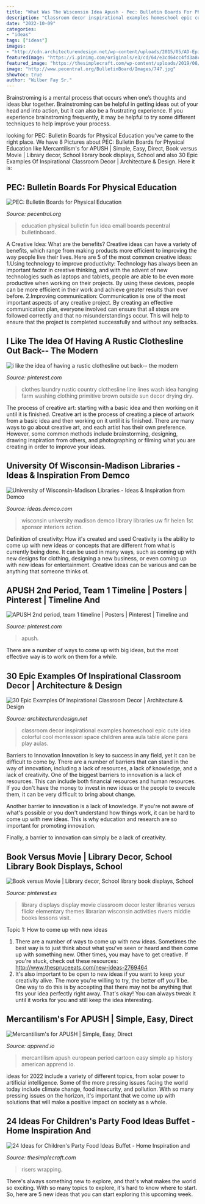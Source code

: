 ```yaml
---
title: "What Was The Wisconsin Idea Apush - Pec: Bulletin Boards For Physical Education"
description: "Classroom decor inspirational examples homeschool epic cute idea colorful cool montessori space children area aula table alone para play aulas"
date: "2022-10-09"
categories:
- "ideas"
tags: ["ideas"]
images:
- "http://cdn.architecturendesign.net/wp-content/uploads/2015/05/AD-Epic-Examples-Of-Inspirational-Classroom-Decor-25.jpg"
featuredImage: "https://i.pinimg.com/originals/e3/cd/64/e3cd64cc4fd3a8cb66ed043c9a1080a4.jpg"
featured_image: "https://thesimplecraft.com/wp-content/uploads/2019/08/childrenamp039s-party-food-ideas-buffet-unique-decorate-boxes-with-wrapping-paper-and-use-them-as-risers-of-children039s-party-food-ideas-buffet.jpg"
image: "http://www.pecentral.org/BulletinBoard/Images/747.jpg"
ShowToc: true
author: "Wilber Fay Sr."
---
```



Brainstroming is a mental process that occurs when one’s thoughts and ideas blur together. Brainstroming can be helpful in getting ideas out of your head and into action, but it can also be a frustrating experience. If you experience brainstroming frequently, it may be helpful to try some different techniques to help improve your process.

	

		
looking for PEC: Bulletin Boards for Physical Education you've came to the right place. We have 8 Pictures about PEC: Bulletin Boards for Physical Education like Mercantilism&#039;s for APUSH | Simple, Easy, Direct, Book versus Movie | Library decor, School library book displays, School and also 30 Epic Examples Of Inspirational Classroom Decor | Architecture &amp; Design. Here it is:
		
    
## PEC: Bulletin Boards For Physical Education

<img loading=lazy src="http://www.pecentral.org/BulletinBoard/Images/747.jpg" onerror="this.onerror=null;this.src='https://tse2.mm.bing.net/th?id=OIP.iwjPtadXZ5dUkYmnGLkrsgHaEZ&amp;pid=15.1';" alt="PEC: Bulletin Boards for Physical Education">

_Source: pecentral.org_

>education physical bulletin fun idea email boards pecentral bulletinboard. 

	

A Creative Idea: What are the benefits?
Creative ideas can have a variety of benefits, which range from making products more efficient to improving the way people live their lives. Here are 5 of the most common creative ideas: 
1.Using technology to improve productivity: Technology has always been an important factor in creative thinking, and with the advent of new technologies such as laptops and tablets, people are able to be even more productive when working on their projects. By using these devices, people can be more efficient in their work and achieve greater results than ever before. 
 2.Improving communication: Communication is one of the most important aspects of any creative project. By creating an effective communication plan, everyone involved can ensure that all steps are followed correctly and that no misunderstandings occur. This will help to ensure that the project is completed successfully and without any setbacks. 
 
    
## I Like The Idea Of Having A Rustic Clothesline Out Back-- The Modern

<img loading=lazy src="https://i.pinimg.com/originals/e3/cd/64/e3cd64cc4fd3a8cb66ed043c9a1080a4.jpg" onerror="this.onerror=null;this.src='https://tse3.mm.bing.net/th?id=OIP.D0n6meGfkPdfRQrKHoQ3TgHaFU&amp;pid=15.1';" alt="i like the idea of having a rustic clothesline out back-- the modern">

_Source: pinterest.com_

>clothes laundry rustic country clothesline line lines wash idea hanging farm washing clothing primitive brown outside sun decor drying dry. 

	

The process of creative art: starting with a basic idea and then working on it until it is finished.
Creative art is the process of creating a piece of artwork from a basic idea and then working on it until it is finished. There are many ways to go about creative art, and each artist has their own preference. However, some common methods include brainstorming, designing, drawing inspiration from others, and photographing or filming what you are creating in order to improve your ideas.

    
## University Of Wisconsin-Madison Libraries - Ideas &amp; Inspiration From Demco

<img loading=lazy src="https://ideas.demco.com/wp-content/uploads/2014/07/UW_7b.jpg" onerror="this.onerror=null;this.src='https://tse1.mm.bing.net/th?id=OIP.vA0fM5vst7zkkNFdFpNdvgHaDO&amp;pid=15.1';" alt="University of Wisconsin-Madison Libraries - Ideas &amp; Inspiration from Demco">

_Source: ideas.demco.com_

>wisconsin university madison demco library libraries uw flr helen 1st sponsor interiors action. 

	

Definition of creativity: How it's created and used
Creativity is the ability to come up with new ideas or concepts that are different from what is currently being done. It can be used in many ways, such as coming up with new designs for clothing, designing a new business, or even coming up with new ideas for entertainment. Creative ideas can be various and can be anything that someone thinks of.

    
## APUSH 2nd Period, Team 1 Timeline | Posters | Pinterest | Timeline And

<img loading=lazy src="https://s-media-cache-ak0.pinimg.com/736x/bb/98/88/bb988843039d99256f8c5b110e395f19.jpg" onerror="this.onerror=null;this.src='https://tse4.mm.bing.net/th?id=OIP.mcZOViG5x0aeZpBDcRqsmQHaJ6&amp;pid=15.1';" alt="APUSH 2nd period, team 1 timeline | Posters | Pinterest | Timeline and">

_Source: pinterest.com_

>apush. 

	

There are a number of ways to come up with big ideas, but the most effective way is to work on them for a while.

    
## 30 Epic Examples Of Inspirational Classroom Decor | Architecture &amp; Design

<img loading=lazy src="http://cdn.architecturendesign.net/wp-content/uploads/2015/05/AD-Epic-Examples-Of-Inspirational-Classroom-Decor-25.jpg" onerror="this.onerror=null;this.src='https://tse4.mm.bing.net/th?id=OIP.FOMm1UJTkILAzVIrmJ192wHaJH&amp;pid=15.1';" alt="30 Epic Examples Of Inspirational Classroom Decor | Architecture &amp; Design">

_Source: architecturendesign.net_

>classroom decor inspirational examples homeschool epic cute idea colorful cool montessori space children area aula table alone para play aulas. 

	

Barriers to Innovation
Innovation is key to success in any field, yet it can be difficult to come by. There are a number of barriers that can stand in the way of innovation, including a lack of resources, a lack of knowledge, and a lack of creativity.
One of the biggest barriers to innovation is a lack of resources. This can include both financial resources and human resources. If you don't have the money to invest in new ideas or the people to execute them, it can be very difficult to bring about change.

Another barrier to innovation is a lack of knowledge. If you're not aware of what's possible or you don't understand how things work, it can be hard to come up with new ideas. This is why education and research are so important for promoting innovation.

Finally, a barrier to innovation can simply be a lack of creativity.

    
## Book Versus Movie | Library Decor, School Library Book Displays, School

<img loading=lazy src="https://i.pinimg.com/736x/d1/de/26/d1de26c98325bd8571f674d58fc705f6--public-libraries-wisconsin.jpg" onerror="this.onerror=null;this.src='https://tse2.mm.bing.net/th?id=OIP.hSOIR0plJx0fHAGHTZs9NQHaLG&amp;pid=15.1';" alt="Book versus Movie | Library decor, School library book displays, School">

_Source: pinterest.es_

>library displays display movie classroom decor lester libraries versus flickr elementary themes librarian wisconsin activities rivers middle books lessons visit. 

	

Topic 1: How to come up with new ideas
1. There are a number of ways to come up with new ideas. Sometimes the best way is to just think about what you've seen or heard and then come up with something new. Other times, you may have to get creative. If you're stuck, check out these resources: http://www.thespruceeats.com/new-ideas-2769464
2. It's also important to be open to new ideas if you want to keep your creativity alive. The more you're willing to try, the better off you'll be. One way to do this is by accepting that there may not be anything that fits your idea perfectly right away. That's okay! You can always tweak it until it works for you and still keep the idea interesting.


    
## Mercantilism&#039;s For APUSH | Simple, Easy, Direct

<img loading=lazy src="http://apprend.io/wp-content/uploads/2017/03/Mercantilism-Small.jpg" onerror="this.onerror=null;this.src='https://tse1.mm.bing.net/th?id=OIP.j0bn_GXMWMGMtIV-K5ZyVwHaGy&amp;pid=15.1';" alt="Mercantilism&#039;s for APUSH | Simple, Easy, Direct">

_Source: apprend.io_

>mercantilism apush european period cartoon easy simple ap history american apprend io. 

	

ideas for 2022 include a variety of different topics, from solar power to artificial intelligence. Some of the more pressing issues facing the world today include climate change, food insecurity, and pollution. With so many pressing issues on the horizon, it's important that we come up with solutions that will make a positive impact on society as a whole.

    
## 24 Ideas For Children&#039;s Party Food Ideas Buffet - Home Inspiration And

<img loading=lazy src="https://thesimplecraft.com/wp-content/uploads/2019/08/childrenamp039s-party-food-ideas-buffet-unique-decorate-boxes-with-wrapping-paper-and-use-them-as-risers-of-children039s-party-food-ideas-buffet.jpg" onerror="this.onerror=null;this.src='https://tse4.mm.bing.net/th?id=OIP.FQhYPMEZbPIG9RC8U4jz8wHaJ4&amp;pid=15.1';" alt="24 Ideas for Children&#039;s Party Food Ideas Buffet - Home Inspiration and">

_Source: thesimplecraft.com_

>risers wrapping. 

	

There's always something new to explore, and that's what makes the world so exciting. With so many topics to explore, it's hard to know where to start.  So, here are 5 new ideas that you can start exploring this upcoming week.

